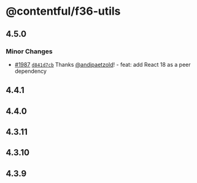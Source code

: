 # @contentful/f36-utils

## 4.5.0

### Minor Changes

- [#1987](https://github.com/contentful/forma-36/pull/1987) [`d841d7cb`](https://github.com/contentful/forma-36/commit/d841d7cbf74b20192028591197bc42df3d2ebc2e) Thanks [@andipaetzold](https://github.com/andipaetzold)! - feat: add React 18 as a peer dependency

## 4.4.1

## 4.4.0

## 4.3.11

## 4.3.10

## 4.3.9
